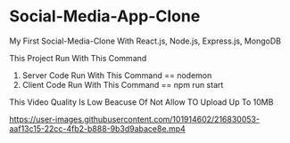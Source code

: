 # Social-Media-App-Clone
My First Social-Media-Clone With React.js, Node.js, Express.js, MongoDB

This Project Run With This Command
1. Server Code Run With This Command == nodemon
2. Client Code Run With This Command == npm run start

This Video Quality Is Low Beacuse Of Not Allow TO Upload Up To 10MB

https://user-images.githubusercontent.com/101914602/216830053-aaf13c15-22cc-4fb2-b888-9b3d9abace8e.mp4
